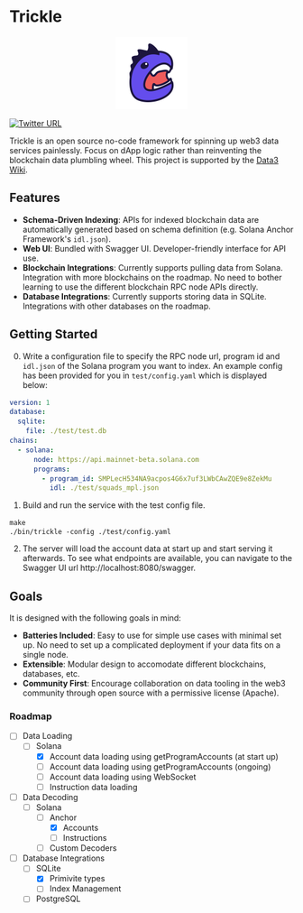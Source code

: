# Trickle

<div align="center">
    <img width="128px" src="https://raw.githubusercontent.com/data3-wiki/static-assets/main/Trickle-Logo.png">
</div>

[![Twitter URL](https://img.shields.io/twitter/url/https/twitter.com/data3_wiki.svg?style=social&label=Follow%20%40Data3_Wiki)](https://twitter.com/data3_wiki)

Trickle is an open source no-code framework for spinning up web3 data services painlessly. Focus on dApp logic rather than reinventing the blockchain data plumbling wheel. This project is supported by the [Data3 Wiki](https://www.data3.wiki/).

## Features

- **Schema-Driven Indexing**: APIs for indexed blockchain data are automatically generated based on schema definition (e.g. Solana Anchor Framework's `idl.json`).
- **Web UI**: Bundled with Swagger UI. Developer-friendly interface for API use.
- **Blockchain Integrations**: Currently supports pulling data from Solana. Integration with more blockchains on the roadmap. No need to bother learning to use the different blockchain RPC node APIs directly.
- **Database Integrations**: Currently supports storing data in SQLite. Integrations with other databases on the roadmap.

## Getting Started

0. Write a configuration file to specify the RPC node url, program id and `idl.json` of the Solana program you want to index. An example config has been provided for you in `test/config.yaml` which is displayed below:

```yaml
version: 1
database:
  sqlite:
    file: ./test/test.db
chains:
  - solana:
      node: https://api.mainnet-beta.solana.com
      programs:
        - program_id: SMPLecH534NA9acpos4G6x7uf3LWbCAwZQE9e8ZekMu
          idl: ./test/squads_mpl.json
```

1. Build and run the service with the test config file.

```
make
./bin/trickle -config ./test/config.yaml
```

2. The server will load the account data at start up and start serving it afterwards. To see what endpoints are available, you can navigate to the Swagger UI url http://localhost:8080/swagger.

## Goals

It is designed with the following goals in mind:

- **Batteries Included**: Easy to use for simple use cases with minimal set up. No need to set up a complicated deployment if your data fits on a single node.
- **Extensible**: Modular design to accomodate different blockchains, databases, etc.
- **Community First**: Encourage collaboration on data tooling in the web3 community through open source with a permissive license (Apache).

### Roadmap

- [ ] Data Loading
    - [ ] Solana
        - [x] Account data loading using getProgramAccounts (at start up)
        - [ ] Account data loading using getProgramAccounts (ongoing)
        - [ ] Account data loading using WebSocket
        - [ ] Instruction data loading
- [ ] Data Decoding
    - [ ] Solana
        - [ ] Anchor
            - [x] Accounts
            - [ ] Instructions
        - [ ] Custom Decoders
- [ ] Database Integrations
    - [ ] SQLite
        - [x] Primivite types
        - [ ] Index Management
    - [ ] PostgreSQL